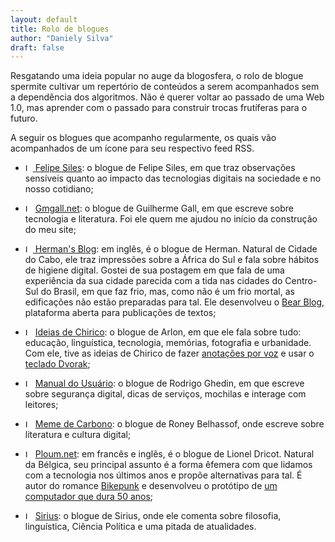 ```yaml
---
layout: default
title: Rolo de blogues
author: "Daniely Silva"
draft: false
---
```


Resgatando uma ideia popular no auge da blogosfera, o rolo de blogue spermite cultivar um repertório de conteúdos a serem acompanhados sem a dependência dos algoritmos. Não é querer voltar ao passado de uma Web 1.0, mas aprender com o passado para construir trocas frutíferas para o futuro.

A seguir os blogues que acompanho regularmente, os quais vão acompanhados de um ícone para seu respectivo feed RSS.

* <a href="https://blog.ayom.media/felipe-siles/feed/"><img  alt="Logotipo do RSS." src="/img/rss.svg"  height="12"  width="12" style="display: inline"> </a>[Felipe Siles](https://blog.ayom.media/felipe-siles/): o blogue de Felipe Siles, em que traz observações sensíveis quanto ao impacto das tecnologias digitais na sociedade e no nosso cotidiano;

* <a href="https://www.gmgall.net/blog/index.xml"><img alt="Logotipo do RSS." src="/img/rss.svg" height="12"  width="12" style="display: inline"></a> [Gmgall.net](http://gmgall.net/): o blogue de Guilherme Gall, em que escreve sobre tecnologia e literatura. Foi ele quem me ajudou no início da construção do meu site;

* <a href="https://herman.bearblog.dev/feed/"><img alt="Logotipo do RSS." src="/img/rss.svg" height="12"  width="12" style="display: inline"> [Herman's Blog](https://herman.bearblog.dev): em inglês, é o blogue de Herman. Natural de Cidade do Cabo, ele traz impressões sobre a África do Sul e fala sobre hábitos de higiene digital. Gostei de sua postagem em que fala de uma experiência da sua cidade parecida com a tida nas cidades do Centro-Sul do Brasil, em que faz frio, mas, como não é um frio mortal, as edificações não estão preparadas para tal. Ele desenvolveu o [Bear Blog](https://bearblog.dev/), plataforma aberta para publicações de textos;

* <a href="http://blog.ayom.media/ideiasdechirico/feed"><img alt="Logotipo do RSS." src="/img/rss.svg" height="12"  width="12" style="display: inline"></a> [Ideias de Chirico](http://blog.ayom.media/ideiasdechirico): o blogue de Arlon, em que ele fala sobre tudo: educação, linguística, tecnologia, memórias, fotografia e urbanidade. Com ele, tive as ideias de Chirico de fazer [anotações por voz](https://blog.ayom.media/ideiasdechirico/escrever-nao-e-so-digitar) e usar o [teclado Dvorak](https://blog.ayom.media/ideiasdechirico/como-e-porque-passei-a-escrever-com-teclado-dvorak);

* <a href="https://www.manualdousuario.net/feed/"><img alt="Logotipo do RSS." src="/img/rss.svg" height="12"  width="12" style="display: inline"></a> [Manual do Usuário](https://www.manualdousuario.net/): o blogue de Rodrigo Ghedin, em que escreve sobre segurança digital, dicas de serviços, mochilas e interage com leitores;
  
* <a href="https://www.memedecarbono.com.br/feed/"><img alt="Logotipo do RSS." src="/img/rss.svg" height="12"  width="12" style="display: inline"></a> [Meme de Carbono](https://www.memedecarbono.com.br): o blogue de Roney Belhassof, onde escreve sobre literatura e cultura digital;
  
* <a href="https://ploum.net/feed"><img alt="Logotipo do RSS." src="/img/rss.svg" height="12"  width="12" style="display: inline"></a> [Ploum.net](https://ploum.net/): em francês e inglês, é o blogue de Lionel Dricot. Natural da Bélgica, seu principal assunto é a forma êfemera com que lidamos com a tecnologia nos últimos anos e propõe alternativas para tal. É autor do romance [Bikepunk](https://bikepunk.fr/) e desenvolveu o protótipo de [um computador que dura 50 anos](https://ploum.net/the-computer-built-to-last-50-years/index.html);

* <a href="https://infosec.press/sirius/feed/"><img alt="Logotipo do RSS." src="/img/rss.svg" height="12"  width="12" style="display: inline"></a> [Sirius](https://infosec.press/sirius): o blogue de Sirius, onde ele comenta sobre filosofia, linguística, Ciência Política e uma pitada de atualidades.


<div hidden>

<h3> Rolo de podcasts </h3>

Um tempo atrás fiz uma limpeza. Acontece que eu acompanhava tantos podcasta que não tinha tempo hábil. Quando chega ao ponto de escutarmos um conteúdo acelerado, é melhor não consumi-lo e selecionar melhor. .......

* [Babel](https://apoia.se/babelpodcast): o programa escolhe uma língua e fala sobre sua história, características linguísticas e dá voz a falantes nativos, finalizando com uma música na língua. O intervalo entre episódios anda bem longo, mas não deixo de seguir para quando aparece, eventualmente. É um assunto muito trabalhoso, o qual envolve pesquisa e contatos. 

* [O Assunto](https://g1.globo.com/podcast/o-assunto/): podcast do G1, do grupo Globo, é o meu programa para aprofundar sobre atualidades e temas quentes. Comecei a escutá-lo quando era regido por Renata Lo Prete e hoje é apresentado por Natuza Nery. Escolhi-o como substituto do *Café da Manhã*, da Folha de S. Paulo, quando este passou a ser exclusivo do principal serviço de *streaming* de áudio.

* E eu com isso?: o podcast do Instituto Brasil-Israel.

* [Tecnocast](https://tecnoblog.net/tecnocast/): podcast de tecnologia do Tecnoblog.

</div>
